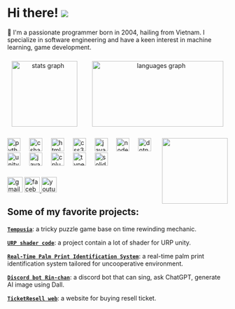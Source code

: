 Hi there! ![](https://user-images.githubusercontent.com/18350557/176309783-0785949b-9127-417c-8b55-ab5a4333674e.gif)
============================================================================================================================
🔧 I'm a passionate programmer born in 2004, hailing from Vietnam. I specialize in software engineering and have a keen interest in machine learning, game development.

###

<div align="center">
  <img src="https://github-readme-stats.vercel.app/api?username=Vkev&hide_title=false&hide_rank=false&show_icons=true&include_all_commits=true&count_private=true&disable_animations=false&theme=dracula&locale=en&hide_border=false" height="150" alt="stats graph" style="margin-right: 15px;" />
  <img src="https://github-readme-stats.vercel.app/api/top-langs?username=Vkev&locale=en&hide_title=false&layout=compact&card_width=320&langs_count=10&theme=dracula&hide_border=false" height="150" width="300" alt="languages graph" style="margin-left: 15px;"/>
</div>

###

<img align="right" height="150" src="https://media1.tenor.com/m/WrOlPBLlU9wAAAAC/anime-rikka-finger-spin.gif"  />

###

<div align="left">
  <img src="https://cdn.jsdelivr.net/gh/devicons/devicon/icons/python/python-original.svg" height="30" alt="python logo"  />
  <img width="12" />
  <img src="https://cdn.jsdelivr.net/gh/devicons/devicon/icons/csharp/csharp-original.svg" height="30" alt="csharp logo"  />
  <img width="12" />
  <img src="https://cdn.jsdelivr.net/gh/devicons/devicon/icons/html5/html5-original.svg" height="30" alt="html5 logo"  />
  <img width="12" />
  <img src="https://cdn.jsdelivr.net/gh/devicons/devicon/icons/css3/css3-original.svg" height="30" alt="css3 logo"  />
  <img width="12" />
  <img src="https://cdn.jsdelivr.net/gh/devicons/devicon/icons/javascript/javascript-original.svg" height="30" alt="javascript logo"  />
  <img width="12" />
  <img src="https://cdn.jsdelivr.net/gh/devicons/devicon/icons/nodejs/nodejs-original.svg" height="30" alt="nodejs logo"  />
  <img width="12" />
  <img src="https://cdn.jsdelivr.net/gh/devicons/devicon/icons/dotnetcore/dotnetcore-original.svg" height="30" alt="dotnetcore logo"  />
  <img width="12" />
  <img src="https://cdn.jsdelivr.net/gh/devicons/devicon/icons/unity/unity-original.svg" height="30" alt="unity logo"  />
  <img width="12" />
  <img src="https://cdn.jsdelivr.net/gh/devicons/devicon/icons/java/java-original.svg" height="30" alt="java logo"  />
  <img width="12" />
  <img src="https://cdn.jsdelivr.net/gh/devicons/devicon/icons/cplusplus/cplusplus-original.svg" height="30" alt="cplusplus logo"  />
  <img width="12" />
  <img src="https://cdn.jsdelivr.net/gh/devicons/devicon/icons/typescript/typescript-original.svg" height="30" alt="typescript logo"  />
  <img width="12" />
  <img src="https://cdn.jsdelivr.net/gh/devicons/devicon/icons/solidity/solidity-original.svg" height="30" alt="solidity logo"  />
</div>

###

<div align="left">
  <img src="https://img.shields.io/static/v1?message=huynhkhang7452&logo=gmail&label=&color=D14836&logoColor=white&labelColor=&style=for-the-badge" height="35" alt="gmail logo"  />
  <a href="https://www.facebook.com/profile.php?id=100087106733569" target="_blank">
    <img src="https://img.shields.io/static/v1?message=Facebook&logo=facebook&label=&color=1877F2&logoColor=white&labelColor=&style=for-the-badge" height="35" alt="facebook logo"  />
  </a>
  <a href="https://www.youtube.com/@HuynhKhang7452" target="_blank">
    <img src="https://img.shields.io/static/v1?message=Youtube&logo=youtube&label=&color=FF0000&logoColor=white&labelColor=&style=for-the-badge" height="35" alt="youtube logo"  />
  </a>
</div>

###

## Some of my favorite projects:

**[`Tempusia`](https://store.steampowered.com/app/2054730/Tempusia/)**: a tricky puzzle game base on time rewinding mechanic.

**[`URP shader code`](https://github.com/VKev/Unity-URP-Shaders-Code)**: a project contain a lot of shader for URP unity.

**[`Real-Time Palm Print Identification System`](https://github.com/VKev/Real-Time-Palm-Print-Identification-System)**: a real-time palm print identification system tailored for uncooperative environment.

**[`Discord bot Rin-chan`](https://github.com/VKev/Discord-bot-Rin-chan)**: a discord bot that can sing, ask ChatGPT, generate AI image using Dall.

**[`TicketResell web`](https://github.com/VKev/TicketResell_Web)**: a website for buying resell ticket.
